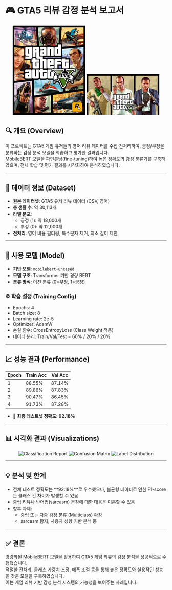 # 🎮 GTA5 리뷰 감정 분석 보고서

<p align="center">
  <img src="Gta5_1.jpg" alt="GTA5 Screenshot 1" width="45%" />
  <img src="Gta5_2.jpg" alt="GTA5 Screenshot 2" width="45%" />
</p>

## 🔍 개요 (Overview)
이 프로젝트는 GTA5 게임 유저들의 영어 리뷰 데이터를 수집·전처리하여, 긍정/부정을 분류하는 감정 분석 모델을 학습하고 평가한 결과입니다.  
MobileBERT 모델을 파인튜닝(fine-tuning)하여 높은 정확도의 감성 분류기를 구축하였으며, 전체 학습 및 평가 결과를 시각화하여 분석하였습니다.

---

## 📁 데이터 정보 (Dataset)
- **원본 데이터셋**: GTA5 유저 리뷰 데이터 (CSV, 영어)
- **총 샘플 수**: 약 30,113개  
- **라벨 분포**:
  - 긍정 (1): 약 18,000개  
  - 부정 (0): 약 12,000개  
- **전처리**: 영어 비율 필터링, 특수문자 제거, 최소 길이 제한  

---

## 🧠 사용 모델 (Model)
- **기반 모델**: `mobilebert-uncased`
- **모델 구조**: Transformer 기반 경량 BERT
- **분류 방식**: 이진 분류 (0=부정, 1=긍정)

### ⚙️ 학습 설정 (Training Config)
- Epochs: 4
- Batch size: 8
- Learning rate: 2e-5
- Optimizer: AdamW
- 손실 함수: CrossEntropyLoss (Class Weight 적용)
- 데이터 분리: Train/Val/Test = 60% / 20% / 20%

---

## 📈 성능 결과 (Performance)

| Epoch | Train Acc | Val Acc |
|-------|-----------|---------|
| 1     | 88.55%    | 87.14%  |
| 2     | 89.86%    | 87.83%  |
| 3     | 90.47%    | 86.45%  |
| 4     | 91.73%    | 87.28%  |

- **🎯 최종 테스트셋 정확도**: **92.18%**

---

## 📊 시각화 결과 (Visualizations)

<p align="center">
  <img src="classification_metrics_en.png" alt="Classification Report" width="30%" />
  <img src="confusion_matrix_en.png" alt="Confusion Matrix" width="30%" />
  <img src="label_distribution_en.png" alt="Label Distribution" width="30%" />
</p>

---

## 💡 분석 및 한계
- 전체 테스트 정확도는 **92.18%**로 우수했으나, 불균형 데이터로 인한 F1-score는 클래스 간 차이가 발생할 수 있음
- 중립 리뷰나 반어법(sarcasm) 문장에 대한 대응은 미흡할 수 있음
- 향후 과제:
  - 중립 또는 다중 감정 분류 (Multiclass) 확장
  - sarcasm 탐지, 사용자 성향 기반 분석 등

---

## ✅ 결론
경량화된 MobileBERT 모델을 활용하여 GTA5 게임 리뷰의 감정 분석을 성공적으로 수행했습니다.  
적절한 전처리, 클래스 가중치 조정, 에폭 조절 등을 통해 높은 정확도와 실용적인 성능을 갖춘 모델을 구축하였습니다.  
이는 게임 리뷰 기반 감성 분석 시스템의 가능성을 보여주는 사례입니다.
